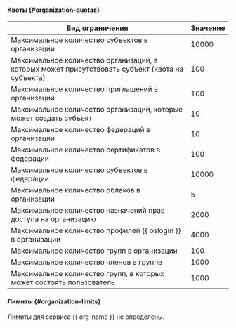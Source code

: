 #### Квоты {#organization-quotas}

Вид ограничения | Значение
----- | -----
Максимальное количество субъектов в организации | 10000
Максимальное количество организаций, в которых может присутствовать субъект (квота на субъекта) | 100
Максимальное количество приглашений в организации | 100
Максимальное количество организаций, которые может создать субъект | 10
Максимальное количество федераций в организации | 10
Максимальное количество сертификатов в федерации | 100
Максимальное количество субъектов в федерации | 10000
Максимальное количество облаков в организации | 5
Максимальное количество назначений прав доступа на организацию | 2000
Максимальное количество профилей {{ oslogin }} в организации | 4000
Максимальное количество групп в организации | 100
Максимальное количество членов в группе | 1000
Максимальное количество групп, в которых может состоять пользователь | 1000

#### Лимиты {#organization-limits}

Лимиты для сервиса {{ org-name }} не определены.
